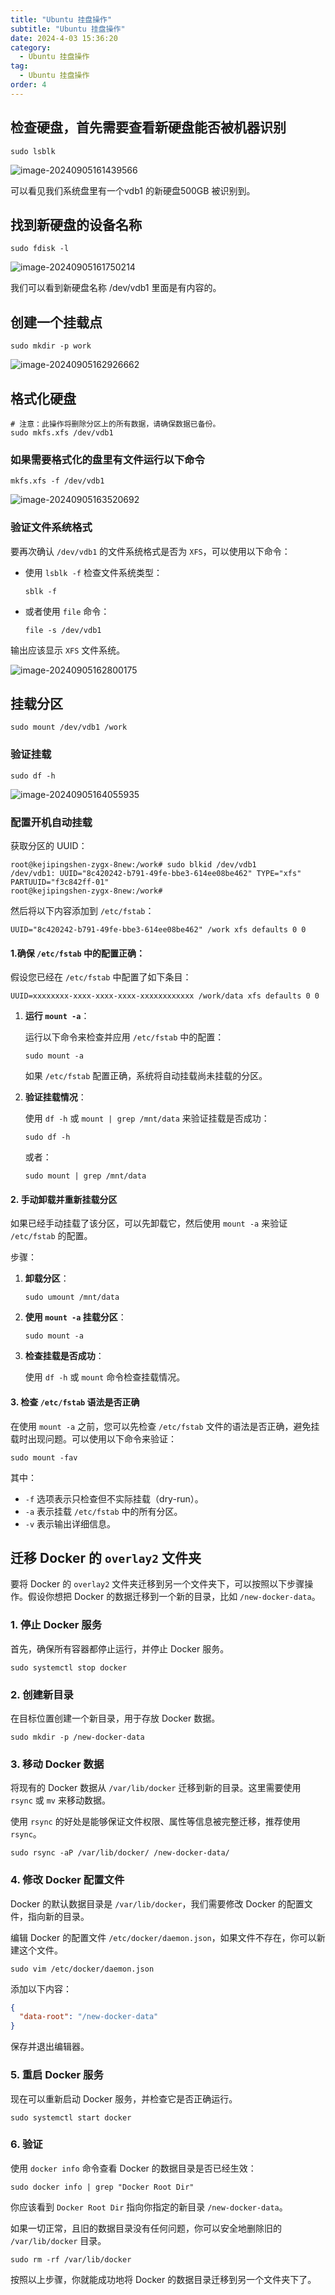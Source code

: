 ```yaml
---
title: "Ubuntu 挂盘操作"
subtitle: "Ubuntu 挂盘操作"
date: 2024-4-03 15:36:20
category:
  - Ubuntu 挂盘操作
tag:
  - Ubuntu 挂盘操作
order: 4
---
```


## 检查硬盘，首先需要查看新硬盘能否被机器识别

```shell
sudo lsblk
```

![image-20240905161439566](https://lixuanfengs.github.io/blog-images/vp/web/image-20240905161439566.png)

可以看见我们系统盘里有一个vdb1 的新硬盘500GB 被识别到。

## 找到新硬盘的设备名称

```shell
sudo fdisk -l
```

![image-20240905161750214](https://lixuanfengs.github.io/blog-images/vp/web/image-20240905161750214.png)

我们可以看到新硬盘名称 /dev/vdb1 里面是有内容的。

## 创建一个挂载点

```shell
sudo mkdir -p work
```

![image-20240905162926662](https://lixuanfengs.github.io/blog-images/vp/web/image-20240905162926662.png)

## 格式化硬盘

```shell
# 注意：此操作将删除分区上的所有数据，请确保数据已备份。
sudo mkfs.xfs /dev/vdb1
```

### 如果需要格式化的盘里有文件运行以下命令

```shell
mkfs.xfs -f /dev/vdb1
```

![image-20240905163520692](https://lixuanfengs.github.io/blog-images/vp/web/image-20240905163520692.png)

### 验证文件系统格式

要再次确认 `/dev/vdb1` 的文件系统格式是否为 `XFS`，可以使用以下命令：

- 使用 `lsblk -f` 检查文件系统类型：

  ```shell
  sblk -f
  ```

- 或者使用 `file` 命令：

  ```shell
  file -s /dev/vdb1
  ```

输出应该显示 `XFS` 文件系统。

![image-20240905162800175](https://lixuanfengs.github.io/blog-images/vp/web/image-20240905162800175.png)

## 挂载分区

```shell
sudo mount /dev/vdb1 /work
```

### 验证挂载

```shell
sudo df -h
```

![image-20240905164055935](https://lixuanfengs.github.io/blog-images/vp/web/image-20240905164055935.png)

### 配置开机自动挂载

获取分区的 UUID：

```shell
root@kejipingshen-zygx-8new:/work# sudo blkid /dev/vdb1
/dev/vdb1: UUID="8c420242-b791-49fe-bbe3-614ee08be462" TYPE="xfs" PARTUUID="f3c842ff-01"
root@kejipingshen-zygx-8new:/work#
```

然后将以下内容添加到 `/etc/fstab`：

```shell
UUID="8c420242-b791-49fe-bbe3-614ee08be462" /work xfs defaults 0 0
```

#### 1.确保 `/etc/fstab` 中的配置正确：

假设您已经在 `/etc/fstab` 中配置了如下条目：

```shell
UUID=xxxxxxxx-xxxx-xxxx-xxxx-xxxxxxxxxxxx /work/data xfs defaults 0 0
```

1. **运行 `mount -a`**：

   运行以下命令来检查并应用 `/etc/fstab` 中的配置：

   ```shell
   sudo mount -a
   ```

   如果 `/etc/fstab` 配置正确，系统将自动挂载尚未挂载的分区。

2. **验证挂载情况**：

   使用 `df -h` 或 `mount | grep /mnt/data` 来验证挂载是否成功：

   ```shell
   sudo df -h
   ```

   或者：

   ```shell
   sudo mount | grep /mnt/data
   ```

#### 2. 手动卸载并重新挂载分区

如果已经手动挂载了该分区，可以先卸载它，然后使用 `mount -a` 来验证 `/etc/fstab` 的配置。

步骤：

1. **卸载分区**：

   ```shell
   sudo umount /mnt/data
   ```

2. **使用 `mount -a` 挂载分区**：

   ```shell
   sudo mount -a
   ```

3. **检查挂载是否成功**：

   使用 `df -h` 或 `mount` 命令检查挂载情况。

#### 3. 检查 `/etc/fstab` 语法是否正确

在使用 `mount -a` 之前，您可以先检查 `/etc/fstab` 文件的语法是否正确，避免挂载时出现问题。可以使用以下命令来验证：

```shell
sudo mount -fav
```

其中：

- `-f` 选项表示只检查但不实际挂载（dry-run）。
- `-a` 表示挂载 `/etc/fstab` 中的所有分区。
- `-v` 表示输出详细信息。



## 迁移 Docker 的 `overlay2` 文件夹

要将 Docker 的 `overlay2` 文件夹迁移到另一个文件夹下，可以按照以下步骤操作。假设你想把 Docker 的数据迁移到一个新的目录，比如 `/new-docker-data`。

### 1. 停止 Docker 服务

首先，确保所有容器都停止运行，并停止 Docker 服务。

```shell
sudo systemctl stop docker
```

### 2. 创建新目录

在目标位置创建一个新目录，用于存放 Docker 数据。

```shell
sudo mkdir -p /new-docker-data
```

### 3. 移动 Docker 数据

将现有的 Docker 数据从 `/var/lib/docker` 迁移到新的目录。这里需要使用 `rsync` 或 `mv` 来移动数据。

使用 `rsync` 的好处是能够保证文件权限、属性等信息被完整迁移，推荐使用 `rsync`。

```shell
sudo rsync -aP /var/lib/docker/ /new-docker-data/
```

### 4. 修改 Docker 配置文件

Docker 的默认数据目录是 `/var/lib/docker`，我们需要修改 Docker 的配置文件，指向新的目录。

编辑 Docker 的配置文件 `/etc/docker/daemon.json`，如果文件不存在，你可以新建这个文件。

```shell
sudo vim /etc/docker/daemon.json
```

添加以下内容：

```json
{
  "data-root": "/new-docker-data"
}
```

保存并退出编辑器。

### 5. 重启 Docker 服务

现在可以重新启动 Docker 服务，并检查它是否正确运行。

```shell
sudo systemctl start docker
```

### 6. 验证

使用 `docker info` 命令查看 Docker 的数据目录是否已经生效：

```shell
sudo docker info | grep "Docker Root Dir"
```

你应该看到 `Docker Root Dir` 指向你指定的新目录 `/new-docker-data`。

如果一切正常，且旧的数据目录没有任何问题，你可以安全地删除旧的 `/var/lib/docker` 目录。

```shell
sudo rm -rf /var/lib/docker
```

按照以上步骤，你就能成功地将 Docker 的数据目录迁移到另一个文件夹下了。